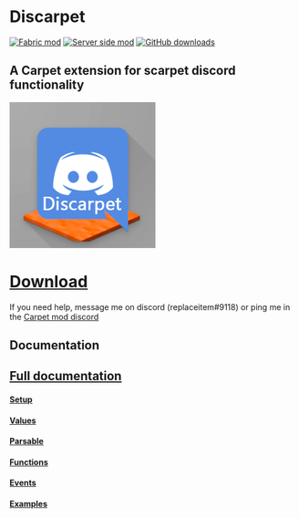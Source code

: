 # Discarpet

[![Fabric mod](https://img.shields.io/badge/mod%20loader-fabric-d64541?style=flat-square)](https://fabricmc.net/)
[![Server side mod](https://img.shields.io/badge/environment-server-orangered?style=flat-square)](https://fabricmc.net/)
[![GitHub downloads](https://img.shields.io/github/downloads/replaceitem/carpet-discarpet/total?style=flat-square)](https://github.com/replaceitem/carpet-discarpet/releases)

## A Carpet extension for scarpet discord functionality

![Discarpet](src/main/resources/assets/discarpet/icon.png)

# [Download](https://github.com/replaceitem/carpet-discarpet/releases)

If you need help, message me on discord (replaceitem#9118) or ping me in the [Carpet mod discord](https://discord.gg/gn99m4QRY4)

## Documentation

## [Full documentation](https://github.com/replaceitem/carpet-discarpet/blob/master/docs/Full.md)

#### [Setup](https://github.com/replaceitem/carpet-discarpet/blob/master/docs/Setup.md)
#### [Values](https://github.com/replaceitem/carpet-discarpet/blob/master/docs/Values.md)
#### [Parsable](https://github.com/replaceitem/carpet-discarpet/blob/master/docs/Parsable.md)
#### [Functions](https://github.com/replaceitem/carpet-discarpet/blob/master/docs/Functions.md)
#### [Events](https://github.com/replaceitem/carpet-discarpet/blob/master/docs/Events.md)
#### [Examples](https://github.com/replaceitem/carpet-discarpet/blob/master/docs/Examples.md)
